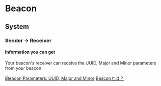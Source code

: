 # Beacon

## System

### Sender -> Receiver

#### Information you can get

Your beacon's receiver can receive the UUID, Major and Minor parameters from your beacon.

[iBeacon Parameters: UUID, Major and Minor](https://support.kontakt.io/hc/en-gb/articles/201620741-iBeacon-Parameters-UUID-Major-and-Minor)
[Beaconとは？](http://iot-jp.com/iotsummary/iottech/bluetooth/beacon%E3%81%A8%E3%81%AF%EF%BC%9F/.html)
